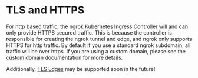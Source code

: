 # TLS and HTTPS

For http based traffic, the ngrok Kubernetes Ingress Controller will and can only provide HTTPS secured traffic. This is because the controller is responsible for creating the ngrok tunnel and edge, and ngrok only supports HTTPS for http traffic. By default if you use a standard ngrok subdomain, all traffic will be over https. If you are using a custom domain, please see the [custom domain](./custom-domain.md) documentation for more details.

Additionally, [TLS Edges](https://ngrok.com/docs/api/resources/edges-tls) may be supported soon in the future!
